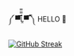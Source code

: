 ༼ ▀̿̿Ĺ̯̿̿▀̿ ̿༽ HELLO 👋
<br>
<br> 
[![GitHub Streak](https://streak-stats.demolab.com?user=Soul-Xettri&theme=dark&card_width=600)](https://git.io/streak-stats)
<!--
**Soul-Xettri/Soul-Xettri** is a ✨ _special_ ✨ repository because its `README.md` (this file) appears on your GitHub profile.

Here are some ideas to get you started:

- 🔭 I’m currently working on ...
- 🌱 I’m currently learning ...
- 👯 I’m looking to collaborate on ...
- 🤔 I’m looking for help with ...
- 💬 Ask me about ...
- 📫 How to reach me: ...
- 😄 Pronouns: ...
- ⚡ Fun fact: ...
-->
